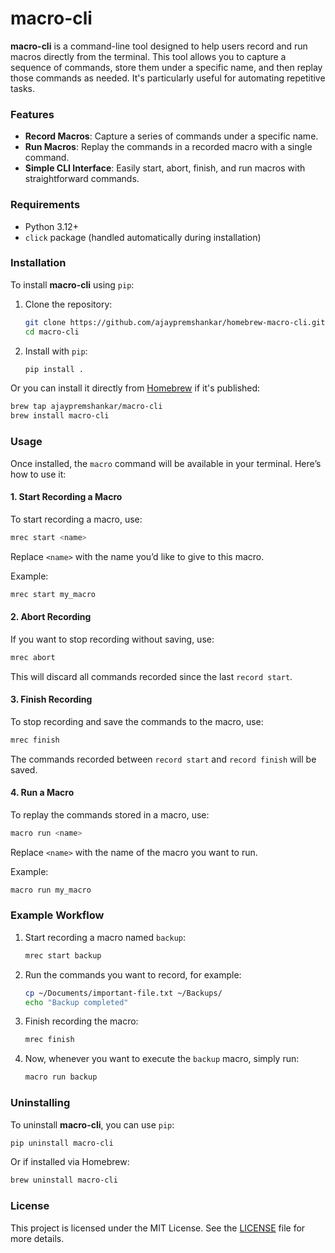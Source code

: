 
# macro-cli

**macro-cli** is a command-line tool designed to help users record and run macros directly from the terminal. This tool allows you to capture a sequence of commands, store them under a specific name, and then replay those commands as needed. It's particularly useful for automating repetitive tasks.

### Features

- **Record Macros**: Capture a series of commands under a specific name.
- **Run Macros**: Replay the commands in a recorded macro with a single command.
- **Simple CLI Interface**: Easily start, abort, finish, and run macros with straightforward commands.

### Requirements

- Python 3.12+
- `click` package (handled automatically during installation)

### Installation

To install **macro-cli** using `pip`:

1. Clone the repository:
   ```bash
   git clone https://github.com/ajaypremshankar/homebrew-macro-cli.git
   cd macro-cli
   ```

2. Install with `pip`:
   ```bash
   pip install .
   ```

Or you can install it directly from [Homebrew](https://brew.sh/) if it's published:

```bash
brew tap ajaypremshankar/macro-cli
brew install macro-cli
```

### Usage

Once installed, the `macro` command will be available in your terminal. Here’s how to use it:

#### 1. Start Recording a Macro

To start recording a macro, use:

```bash
mrec start <name>
```

Replace `<name>` with the name you’d like to give to this macro.

Example:
```bash
mrec start my_macro
```

#### 2. Abort Recording

If you want to stop recording without saving, use:

```bash
mrec abort
```

This will discard all commands recorded since the last `record start`.

#### 3. Finish Recording

To stop recording and save the commands to the macro, use:

```bash
mrec finish
```

The commands recorded between `record start` and `record finish` will be saved.

#### 4. Run a Macro

To replay the commands stored in a macro, use:

```bash
macro run <name>
```

Replace `<name>` with the name of the macro you want to run.

Example:
```bash
macro run my_macro
```

### Example Workflow

1. Start recording a macro named `backup`:
   ```bash
   mrec start backup
   ```

2. Run the commands you want to record, for example:
   ```bash
   cp ~/Documents/important-file.txt ~/Backups/
   echo "Backup completed"
   ```

3. Finish recording the macro:
   ```bash
   mrec finish
   ```

4. Now, whenever you want to execute the `backup` macro, simply run:
   ```bash
   macro run backup
   ```

### Uninstalling

To uninstall **macro-cli**, you can use `pip`:

```bash
pip uninstall macro-cli
```

Or if installed via Homebrew:

```bash
brew uninstall macro-cli
```

### License

This project is licensed under the MIT License. See the [LICENSE](LICENSE) file for more details.

